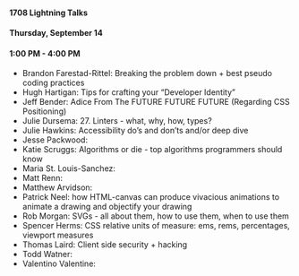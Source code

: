 #### 1708 Lightning Talks
#### Thursday, September 14
#### 1:00 PM - 4:00 PM

- Brandon Farestad-Rittel: Breaking the problem down + best pseudo coding practices
- Hugh Hartigan: Tips for crafting your “Developer Identity”
- Jeff Bender: Adice From The FUTURE FUTURE FUTURE (Regarding CSS Positioning)
- Julie Dursema: 27. Linters - what, why, how, types?
- Julie Hawkins: Accessibility do’s and don’ts and/or deep dive
- Jesse Packwood:
- Katie Scruggs: Algorithms or die - top algorithms programmers should know
- Maria St. Louis-Sanchez:
- Matt Renn:
- Matthew Arvidson:
- Patrick Neel: how HTML-canvas can produce vivacious animations to animate a drawing and objectify your drawing
- Rob Morgan: SVGs - all about them, how to use them, when to use them
- Spencer Herms: CSS relative units of measure: ems, rems, percentages, viewport measures
- Thomas Laird: Client side security + hacking
- Todd Watner:
- Valentino Valentine:
